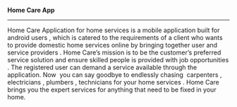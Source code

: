 **Home Care App**
***

Home Care Application for home services is a mobile application built for android users , which is catered to the requirements of a client who wants to provide domestic home services online by bringing together user and service providers . Home Care’s mission is to be the customer’s preferred service solution and ensure skilled people is provided with job opportunities . The registered user can demand a service available through the application. Now  you can say goodbye to endlessly chasing  carpenters , electricians , plumbers , technicians for your home services . Home Care brings you the expert services for anything that need to be fixed in your home.

